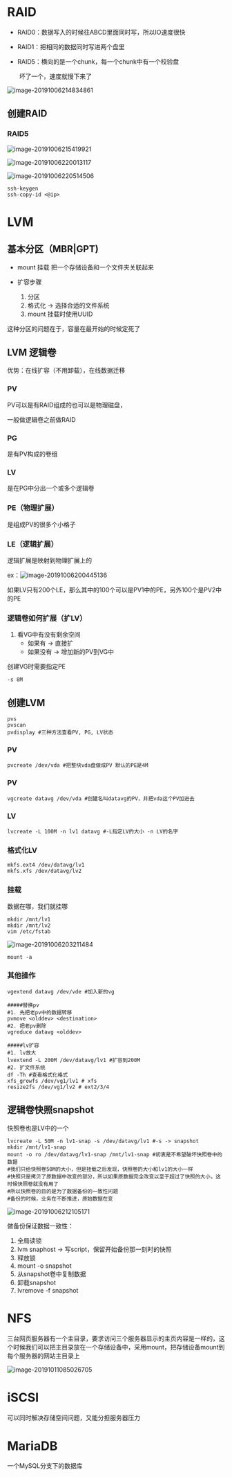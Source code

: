 # RAID



* RAID0：数据写入的时候往ABCD里面同时写，所以IO速度很快

* RAID1：把相同的数据同时写进两个盘里

* RAID5：横向的是一个chunk，每一个chunk中有一个校验盘

  ​			   坏了一个，速度就慢下来了

![image-20191006214834861](./img/image-20191006214834861.png)

## 创建RAID

### RAID5

![image-20191006215419921](./img/image-20191006215419921.png)

![image-20191006220013117](./img/image-20191006220013117.png)

![image-20191006220514506](./img/image-20191006220514506.png)

```shell
ssh-keygen
ssh-copy-id <@ip>
```



# LVM

## 基本分区（MBR|GPT)

* mount 挂载 把一个存储设备和一个文件夹关联起来

* 扩容步骤

  1. 分区
  2. 格式化 -> 选择合适的文件系统
  3. mount 挂载时使用UUID

这种分区的问题在于，容量在最开始的时候定死了

## LVM 逻辑卷

优势：在线扩容（不用卸载），在线数据迁移

### PV

PV可以是有RAID组成的也可以是物理磁盘，

一般做逻辑卷之前做RAID

### PG

是有PV构成的卷组

### LV

是在PG中分出一个或多个逻辑卷

### PE（物理扩展）

是组成PV的很多个小格子

### LE（逻辑扩展）

逻辑扩展是映射到物理扩展上的

ex：![image-20191006200445136](./img/image-20191006200445136.png)

如果LV只有200个LE，那么其中的100个可以是PV1中的PE，另外100个是PV2中的PE

### 逻辑卷如何扩展（扩LV）

1. 看VG中有没有剩余空间
   * 如果有 -> 直接扩
   * 如果没有 -> 增加新的PV到VG中

创建VG时需要指定PE

```shell
-s 8M
```

## 创建LVM

```shell
pvs
pvscan
pvdisplay #三种方法查看PV, PG, LV状态
```

### PV

```shell
pvcreate /dev/vda #把整块vda盘做成PV 默认的PE是4M
```

### PV

```shell
vgcreate datavg /dev/vda #创建名叫datavg的PV，并把vda这个PV加进去
```

### LV

```shell
lvcreate -L 100M -n lv1 datavg #-L指定LV的大小 -n LV的名字
```

### 格式化LV

```shell
mkfs.ext4 /dev/datavg/lv1
mkfs.xfs /dev/datavg/lv2
```

### 挂载

数据在哪，我们就挂哪

```shell
mkdir /mnt/lv1
mkdir /mnt/lv2
vim /etc/fstab
```

![image-20191006203211484](./img/image-20191006203211484.png)

```shell
mount -a
```

### 其他操作

```shell
vgextend datavg /dev/vde #加入新的vg

#####替换pv
#1. 先把老pv中的数据转移
pvmove <olddev> <destination>
#2. 把老pv删除
vgreduce datavg <olddev>

#####lv扩容
#1. lv放大
lvextend -L 200M /dev/datavg/lv1 #扩容到200M
#2. 扩文件系统
df -Th #查看格式化格式
xfs_growfs /dev/vg1/lv1 # xfs
resize2fs /dev/vg1/lv2 # ext2/3/4
```

## 逻辑卷快照snapshot

快照卷也是LV中的一个

```shell
lvcreate -L 50M -n lv1-snap -s /dev/datavg/lv1 #-s -> snapshot
mkdir /mnt/lv1-snap
mount -o ro /dev/datavg/lv1-snap /mnt/lv1-snap #初衷是不希望破坏快照卷中的数据
#我们只给快照卷50M的大小，但是挂载之后发现，快照卷的大小和lv1的大小一样
#快照只是拷贝了原数据中改变的部分，所以如果原数据完全改变以至于超过了快照的大小，这时候快照卷就没有用了
#所以快照卷的目的是为了数据备份的一致性问题
#备份的时候，业务在不断推进，原始数据在变
```

![image-20191006212105171](./img/image-20191006212105171.png)

做备份保证数据一致性：

1. 全局读锁
2. lvm snaphost -> 写script，保留开始备份那一刻时的快照
3. 释放锁
4. mount -o snapshot
5. 从snapshot卷中复制数据
6. 卸载snapshot
7. lvremove -f snapshot

# NFS

三台网页服务器有一个主目录，要求访问三个服务器显示的主页内容是一样的，这个时候我们可以把主目录放在一个存储设备中，采用mount，把存储设备mount到每个服务器的网站主目录上

![image-20191011085026705](./img/image-20191011085026705.png)

# iSCSI

可以同时解决存储空间问题，又能分担服务器压力

# MariaDB

一个MySQL分支下的数据库